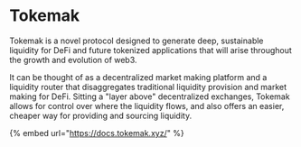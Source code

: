 # Tokemak

Tokemak is a novel protocol designed to generate deep, sustainable liquidity for DeFi and future tokenized applications that will arise throughout the growth and evolution of web3.&#x20;

It can be thought of as a decentralized market making platform and a liquidity router that disaggregates traditional liquidity provision and market making for DeFi. Sitting a "layer above" decentralized exchanges, Tokemak allows for control over where the liquidity flows, and also offers an easier, cheaper way for providing and sourcing liquidity.&#x20;

{% embed url="https://docs.tokemak.xyz/" %}
